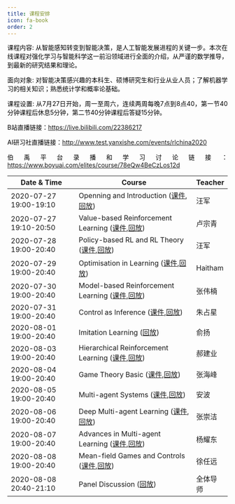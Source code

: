 ```yaml
---
title: 课程安排
icon: fa-book
order: 2
---
```


<p style="text-align:justify; text-justify:inter-ideograph;color: black">课程内容: 从智能感知转变到智能决策，是人工智能发展进程的关键一步。本次在线课程对强化学习与智能科学这一前沿领域进行全面的介绍，从严谨的数学推导，到最新的研究结果和理论。</p>

<p style="text-align:justify; text-justify:inter-ideograph;color: black">面向对象: 对智能决策感兴趣的本科生、硕博研究生和行业从业人员；了解机器学习的相关知识；熟悉统计学和概率论基础。</p>

<p style="text-align:justify; text-justify:inter-ideograph;color: black">课程设置: 从7月27日开始，周一至周六，连续两周每晚7点到8点40，第一节40分钟课程后休息5分钟，第二节40分钟课程后答疑15分钟。</p>

<p style="text-align:justify; text-justify:inter-ideograph;color: black">B站直播链接：<a href="https://live.bilibili.com/22386217" target="_blank">https://live.bilibili.com/22386217</a></p>

<p style="text-align:justify; text-justify:inter-ideograph;color: black">AI研习社直播链接：<a href="http://www.test.yanxishe.com/events/rlchina2020" target="_blank">http://www.test.yanxishe.com/events/rlchina2020</a></p>

<p style="text-align:justify; text-justify:inter-ideograph;color: black">伯禹平台录播和学习讨论链接：<a href="https://www.boyuai.com/elites/course/78eQw4BeCzLos12d" target="_blank">https://www.boyuai.com/elites/course/78eQw4BeCzLos12d</a></p>

<div class="table-wrapper">
  <table><font color="black">
    <thead>
      <tr>
        <th>Date & Time</th>
        <th>Course</th>
        <th>Teacher</th>
      </tr>
    </thead>
    <tbody>
      <tr>
        <td>2020-07-27 19:00-19:10</td>
        <td>Openning and Introduction (<a href="https://rlchina.org/lectures/lecture0.pdf" target="_blank">课件</a>,<a href="https://www.bilibili.com/video/BV125411a7Ep" target="_blank">回放</a>)</td>
        <td>汪军</td>
      </tr>
      <tr>
        <td>2020-07-27 19:10-20:50</td>
        <td>Value-based Reinforcement Learning (<a href="https://rlchina.org/lectures/lecture1.pdf" target="_blank">课件</a>,<a href="https://www.bilibili.com/video/BV1Hz4y1Q7UQ" target="_blank">回放</a>)</td>
        <td>卢宗青</td>
      </tr>
      <tr>
        <td>2020-07-28 19:00-20:40</td>
        <td>Policy-based RL and RL Theory (<a href="https://rlchina.org/lectures/lecture2.pdf" target="_blank">课件</a>,<a href="https://www.bilibili.com/video/BV1Yi4y1u7Cz" target="_blank">回放</a>)</td>
        <td>汪军</td>
      </tr>
      <tr>
        <td>2020-07-29 19:00-20:40</td>
        <td>Optimisation in Learning (<a href="https://rlchina.org/lectures/lecture3.pdf" target="_blank">课件</a>,<a href="https://www.bilibili.com/video/BV1h54y1v7k6" target="_blank">回放</a>)</td>
        <td>Haitham</td>
      </tr>
      <tr>
        <td>2020-07-30 19:00-20:40</td>
        <td>Model-based Reinforcement Learning (<a href="https://rlchina.org/lectures/lecture4.pdf" target="_blank">课件</a>,<a href="https://www.bilibili.com/video/BV1ph411Z774" target="_blank">回放</a>)</td>
        <td>张伟楠</td>
      </tr>
      <tr>
        <td>2020-07-31 19:00-20:40</td>
        <td>Control as Inference (<a href="https://rlchina.org/lectures/lecture5.pdf" target="_blank">课件</a>,<a href="https://www.bilibili.com/video/BV1WD4y1U7u4" target="_blank">回放</a>)</td>
        <td>朱占星</td>
      </tr>
      <tr>
        <td>2020-08-01 19:00-20:40</td>
        <td>Imitation Learning (<a href="https://www.bilibili.com/video/BV1EV411z7CZ" target="_blank">回放</a>)</td>
        <td>俞扬</td>
      </tr>
      <tr>
        <td>2020-08-03 19:00-20:40</td>
        <td>Hierarchical Reinforcement Learning (<a href="https://rlchina.org/lectures/lecture7.pdf" target="_blank">课件</a>,<a href="https://www.bilibili.com/video/BV1sD4y1U7Qt" target="_blank">回放</a>)</td>
        <td>郝建业</td>
      </tr>
      <tr>
        <td>2020-08-04 19:00-20:40</td>
        <td>Game Theory Basic (<a href="https://rlchina.org/lectures/lecture8.pdf" target="_blank">课件</a>,<a href="https://www.bilibili.com/video/BV1ED4y1U7eK" target="_blank">回放</a>)</td>
        <td>张海峰</td>
      </tr>
      <tr>
        <td>2020-08-05 19:00-20:40</td>
        <td>Multi-agent Systems (<a href="https://rlchina.org/lectures/lecture9.pdf" target="_blank">课件</a>,<a href="https://www.bilibili.com/video/BV16v411v7SF" target="_blank">回放</a>)</td>
        <td>安波</td>
      </tr>
      <tr>
        <td>2020-08-06 19:00-20:40</td>
        <td>Deep Multi-agent Learning (<a href="https://rlchina.org/lectures/lecture10.pdf" target="_blank">课件</a>,<a href="https://www.bilibili.com/video/BV195411a7Nf" target="_blank">回放</a>)</td>
        <td>张崇洁</td>
      </tr>
      <tr>
        <td>2020-08-07 19:00-20:40</td>
        <td>Advances in Multi-agent Learning (<a href="https://rlchina.org/lectures/lecture11.pdf" target="_blank">课件</a>,<a href="https://www.bilibili.com/video/BV14p4y1v7s1" target="_blank">回放</a>)</td>
        <td>杨耀东</td>
      </tr>
      <tr>
        <td>2020-08-08 19:00-20:40</td>
        <td>Mean-field Games and Controls (<a href="https://rlchina.org/lectures/lecture12.pdf" target="_blank">课件</a>,<a href="https://www.bilibili.com/video/BV1zk4y117iR" target="_blank">回放</a>)</td>
        <td>徐任远</td>
      </tr>
      <tr>
        <td>2020-08-08 20:40-21:10</td>
        <td>Panel Discussion (<a href="https://www.bilibili.com/video/BV1w64y1c77v" target="_blank">回放</a>)</td>
        <td>全体导师</td>
      </tr>
    </tbody>
  </font></table>
</div>